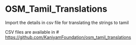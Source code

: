 # OSM_Tamil_Translations
Import the details in csv file for translating the strings to tamil

CSV files are available in # https://github.com/KaniyamFoundation/osm_tamil_translations
